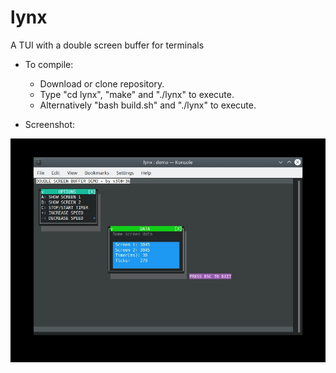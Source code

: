 # lynx
A TUI with a double screen buffer for terminals

- To compile:

    * Download or clone repository.
    * Type "cd lynx", "make" and "./lynx" to execute.
    * Alternatively "bash build.sh" and "./lynx" to execute.

- Screenshot:

![Alt text](lynx.jpg?raw=true "Demo")
